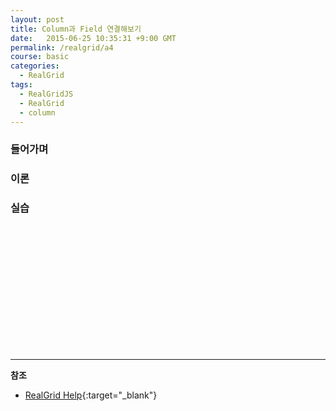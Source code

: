 ```yaml
---
layout: post
title: Column과 Field 연결해보기
date:   2015-06-25 10:35:31 +9:00 GMT
permalink: /realgrid/a4
course: basic
categories: 
  - RealGrid
tags: 
  - RealGridJS
  - RealGrid
  - column
---
```


<script type="text/javascript" src="/script/dlgrids_eval.js"></script>
<script type="text/javascript" src="/script/realgridjs.js"></script>

<script>
var gridView;
var dataProvider;
    
$(document).ready( function() {

    RealGridJS.setTrace(false);
    RealGridJS.setRootContext("/script");
    
    dataProvider = new RealGridJS.LocalDataProvider();
    gridView = new RealGridJS.GridView("realgrid");
    gridView.setDataSource(dataProvider);
    
    var columns = [
        {
            name: "col1",
            header : {
                text: "컬럼1"
            },
            width: 300
        }
    ];
    gridView.setColumns(columns);

    var header = gridView.getColumnProperty("col1", "header");
    header.text = "컬럼2";

    gridView.setColumnProperty("col1", "header", header);


});
</script>

### 들어가며

### 이론

### 실습

<div id="realgrid" style="width: 100%; height: 200px;"></div>



---
**참조**

* [RealGrid Help](http://help.realgrid.com){:target="_blank"}